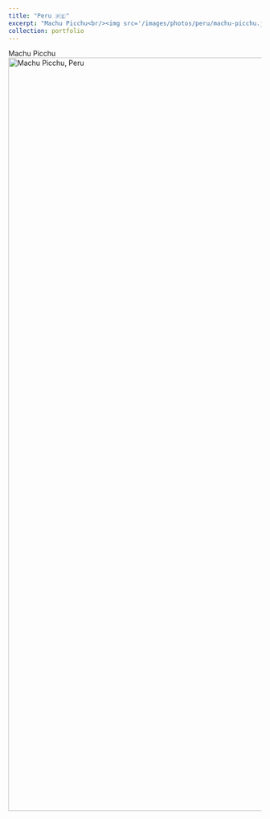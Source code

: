 ```yaml
---
title: "Peru 🇵🇪"
excerpt: "Machu Picchu<br/><img src='/images/photos/peru/machu-picchu.jpg' style='width:900px;'>"
collection: portfolio
---
```


Machu Picchu
<img src="{{ site.baseurl }}/images/photos/peru/machu-picchu.jpg" alt="Machu Picchu, Peru" style="width:1500px;">
